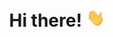 <h1 align="center"> Hi there! <img src="https://raw.githubusercontent.com/ABSphreak/ABSphreak/master/gifs/Hi.gif" width="30"> </h1> 

<!--
<h1 align="center"> Hi there! <img src="https://raw.githubusercontent.com/ABSphreak/ABSphreak/master/gifs/Hi.gif" width="30"> </h1> 

Here are some ideas to get you started:

- 🔭 I’m currently working on ...
- 🌱 I’m currently learning ...
- 👯 I’m looking to collaborate on ...
- 🤔 I’m looking for help with ...
- 💬 Ask me about ...
- 📫 How to reach me: ...
- 😄 Pronouns: ...
- ⚡ Fun fact: ...
-->
